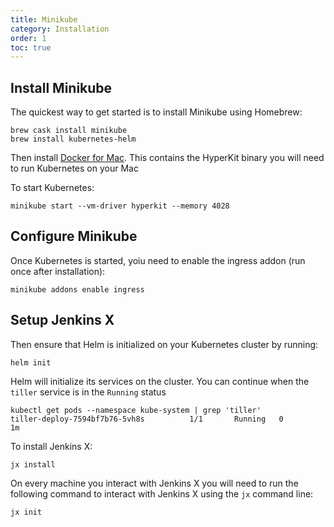 ```yaml
---
title: Minikube
category: Installation
order: 1
toc: true
---
```


## Install Minikube

The quickest way to get started is to install Minikube using Homebrew:

    brew cask install minikube
    brew install kubernetes-helm

Then install [Docker for Mac](https://docs.docker.com/docker-for-mac/install/). This contains the HyperKit binary you will need to run Kubernetes on your Mac

To start Kubernetes:

    minikube start --vm-driver hyperkit --memory 4028

## Configure Minikube

Once Kubernetes is started, yoiu need to enable the ingress addon (run once after installation):

    minikube addons enable ingress


## Setup Jenkins X

Then ensure that Helm is initialized on your Kubernetes cluster by running:

    helm init

Helm will initialize its services on the cluster. You can continue when the `tiller` service is in the `Running` status

    kubectl get pods --namespace kube-system | grep 'tiller'
    tiller-deploy-7594bf7b76-5vh8s          1/1       Running   0          1m

To install Jenkins X:

    jx install

On every machine you interact with Jenkins X you will need to run the following command to interact with Jenkins X using the `jx` command line:

    jx init
